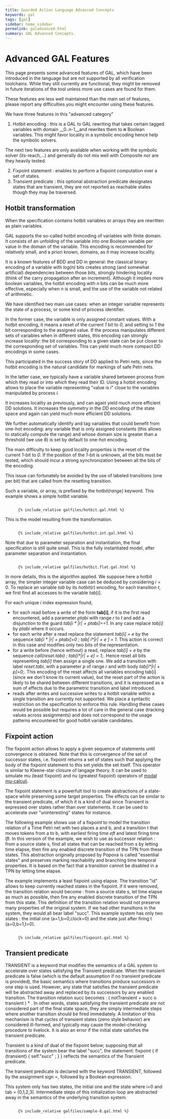 ```yaml
---
title: Guarded Action Language Advanced Concepts
keywords: gal
tags: [gal]
sidebar: home_sidebar
permalink: galadvanced.html
summary: GAL Advanced Concepts.
---
```


# Advanced GAL Features

This page presents some advanced features of GAL, which have been introduced in the language but are not supported 
by all verification toolchains. While they still currently are functional, they might be removed in future iterations
of the tool unless more use cases are found for them.

These features are less well maintained than the main set of features, please report any difficulties you might encounter
using these features.

We have three features in this "advanced category"
1. Hotbit encoding : this is a GAL to GAL rewriting that takes certain tagged variables with domain __0..n-1__and rewrites them
to __n__ Boolean variables. This might favor locality in a symbolic encoding hence help the symbolic solvers.


The next two features are only available when working with the symbolic solver (its-reach,...) and generally
do not mix well with Composite nor are they heavily tested. 

2. Fixpoint statement : enables to perform a fixpoint computation over a set of states. 
3. Transient predicate : this optional abstraction predicate designates states that are transient, 
they are not reported as reachable states though they may be traversed. 


## Hotbit transformation

When the specification contains hotbit variables or arrays they are rewritten as plain variables.

GAL supports the so-called hotbit encoding of variables with finite domain. It consists of an unfolding of the variable into one Boolean variable per value in the domain of the variable. This encoding is recommended for relatively small, and a priori known, domains, as it may increase locality.

It is a known features of BDD and DD in general: the classical binary encoding of a variable with _log(n)_ 
bits creates strong (and somewhat artificial) dependencies between those bits, 
strongly hindering locality (think of the carry propagation after an increment). 
Although it implies more boolean variables, the hotbit encoding with _n_ bits can be much more effective, especially when _n_ is small,
 and the use of the variable not related of arithmetic. 
 
We have identified two main use cases: when an integer variable represents the state of a process, or some kind of process identifier.

In the former case, the variable is only assigned constant values. 
With a hotbit encoding, it means a reset of the current _1_ bit to _0_, and setting to _1_ the bit corresponding to the assigned value. 
If the process manipulates different sets of variables when in different states, this encoding can strongly increase locality: 
the bit corresponding to a given state can be put closer to the corresponding set of variables. 
This can yield much more compact DD encodings in some cases. 

This participated in the success story of DD applied to Petri nets, since the hotbit encoding is the natural candidate for markings of safe Petri nets.

In the latter case, we typically have a variable shared between process from which they read or into which they read their ID. 
Using a hotbit encoding allows to place the variable representing "value is _i_" close to the variables manipulated by process _i_. 

It increases locality as previously, and can again yield much more efficient DD solutions. 
It increases the symmetry in the DD encoding of the state space and again can yield much more efficient DD solutions.

We further automatically identify and tag variables that could benefit from one-hot encoding: any variable that is only assigned constants (this allows to statically compute the range) and whose domain size is greater than a threshold (we use 8) is set by default to one-hot encoding.

The main difficulty to keep good locality properties is the reset of the current _1_-bit to _0_. 
If the position of the _1_-bit is unknown, all the bits must be tested, which should incur a strong synchronization between all the bits of the encoding. 

This issue can fortunately be avoided by the use of labeled transitions (one per bit) that are called from the resetting transition.

Such a variable, or array, is prefixed by the _hotbit(range)_ keyword. This example shows a simple hotbit variable.

<figure class="highlight"><pre><code class="language-c" data-lang="c">
{% include_relative galfiles/hotbit.gal.html %}
</code></pre></figure>

This is the model resulting from the transformation.

<figure class="highlight"><pre><code class="language-c" data-lang="c">
{% include_relative galfiles/hotbit.int.gal.html %}
</code></pre></figure>

Note that due to parameter separation and instantiation, the final specification is still quite small. This is the fully instantiated model, after parameter separation and instantiation.

<figure class="highlight"><pre><code class="language-c" data-lang="c">
{% include_relative galfiles/hotbit.flat.gal.html %}
</code></pre></figure>

In more details, this is the algorithm applied. We suppose here a hotbit array, the simpler integer variable case can be deduced by considering $i=0$. To replace an variable $tab$ by its $hotbit(r)$ encoding, for each transition $t$, we first find all accesses to the variable $tab[i]$.

For each unique $i$ index expression found,

*   for each read before a write of the form **tab[i]**, if it is the first read encountered, add a parameter _ptabi_ with range _r_ to _t_ and add a disjunction to the guard _tab[i * |r| + ptabi]==1_. In any case replace _tab[i]_ by _ptabi_ where it occurs.
*   for each write after a read replace the statement _tab[i] = e_ by the sequence _tab[i * |r| + ptabi]=0 ; tab[ i*|r| + e ] = 1_. This action is correct in this case and modifies only two bits of the representation.
*   for a write before (hence without) a read, replace _tab[i] = e_ by the sequence _call(reset.tabi) ; tab[i*|r| + e] = 1;_. Hence reset all bits representing _tab[i]_ then assign a single one. We add a transition with label _reset.tabi_, with a parameter _p_ of range _r_ and with body _tab[i*|r| + p]=0;_. This encoding of the reset affects all variables encoding tab[i] (since we don't know its current value), but the reset part of the action is likely to be shared between different transitions, and it is expressed as a sum of effects due to the parametric transition and label introduced.
*   reads after writes and successive writes to a hotbit variable within a single transition are currently not supported. We place a syntactic restriction on the specification to enforce this rule. Handling these cases would be possible but requires a lot of care in the general case (tracking values across assignments) and does not correspond to the usage patterns encountered for good hotbit variable candidates.


## Fixpoint action

The fixpoint action allows to apply a given sequence of statements until convergence is obtained. Note that this is convergence of the set of successor states, i.e. fixpoint returns a set of states such that applying the body of the fixpoint statement to this set yields the set itself. This operator is similar to Kleene-star closure of langage theory. It can be used to simulate mu (least fixpoint) and nu (greatest fixpoint) operators of [modal mu-calculi](https://en.wikipedia.org/wiki/Modal_%CE%BC-calculus).

The fixpoint statement is a powerfult tool to create abstractions of a state-space while preserving some target properties. The effects can be similar to the transient predicate, of which it is a kind of dual since Transient is expressed over states rather than over statements. It can be used to accelerate over "uninteresting" states for instance.

The following example shows use of a fixpoint to model the transition relation of a Time Petri net with two places a and b, and a transition t that moves tokens from a to b, with earliest firing time _eft_ and latest firing time _lft_. In this version of the example, we wish to use as successor relation : from a source state s, find all states that can be reached from s by letting time elapse, then fire any enabled discrete transition of the TPN from these states. This abstraction originally proposed by Popova is called "essential states" and preserves marking reachability and branching time temporal properties. It is based on the fact that a transition cannot be disabled in a TPN by letting time elapse.

The example implements a least fixpoint using elapse. The transition "id" allows to keep currently reached states in the fixpoint. if it were removed, the transition relation would become : from a source state s, let time elapse as much as possible, then fire any enabled discrete transition of the TPN from this state. This definition of the transition relation would not preserve many properties of the original system. If we had other transitions in the system, they would all bear label "succ". This example system has only two states : the initial one (a=1,b=0,clock=0) and the state just after firing t (a=0,b=1,t=0).

<figure class="highlight"><pre><code class="language-c" data-lang="c">
{% include_relative galfiles/fixpoint.gal.html %}
</code></pre></figure>

## Transient predicate

<span class="galElement">TRANSIENT</span> is a keyword that modifies the semantics of a GAL system to accelerate over states satisfying the Transient predicate. When the transient predicate is false (which is the default assumption if no transient predicate is provided), the basic semantics where transitions produce successors in one step is used. However, any state that satisfies the transient predicate will be abstracted away and replaced by its successors by any enabled transition. The transition relation succ becomes : ( notTransient + succ o transient ) * . In other words, states satisfying the transient predicate are not considered part of the final state space, they are simply intermediate steps where another transition should be fired immediately. A limitation of this mechanism is that cycles of transient states (zeno style behavior) are considered ill-formed, and typically may cause the model-checking procedure to livelock. It is also an error if the initial state satisfies the transient predicate.

Transient is a kind of dual of the fixpoint below; supposing that all transitions of the system bear the label "succ", the statement:
fixpoint { if (transient) { self."succ" ; } }
reflects the semantics of the Transient predicate.

The transient predicate is declared with the keyword <span class="galElement">TRANSIENT</span>, followed by the assignment sign =, followed by a Boolean expression.

This system only has two states, the initial one and the state where i=0 and tab = (0,1,2,3). Intermediate steps of this initialization loop are abstracted away in the semantics of the underlying transition system.

<figure class="highlight"><pre><code class="language-c" data-lang="c">
{% include_relative galfiles/sample-8.gal.html %}
</code></pre></figure>


